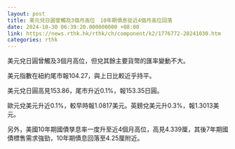 ```yaml
---
layout: post
title: 美元兌日圓曾觸及3個月高位　10年期債息從近4個月高位回落
date: 2024-10-30 06:39:20.000000000 +08:00
link: https://news.rthk.hk/rthk/ch/component/k2/1776772-20241030.htm
categories: rthk
---
```


美元兌日圓曾觸及3個月高位，但兌其餘主要貨幣的匯率變動不大。

美元指數在紐約尾市報104.27，與上日比較近乎持平。

美元兌日圓高見153.86，尾市升近0.1%，報153.35日圓。

歐元兌美元升近0.1%，較早時報1.0817美元。英鎊兌美元升0.3%，報1.3013美元。

另外，美國10年期國債孳息率一度升至近4個月高位，高見4.339厘，其後7年期國債標售需求強勁，10年期債息回落至4.25厘附近。
